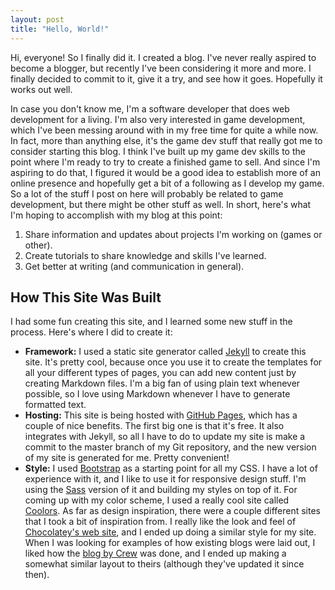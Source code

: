 ```yaml
---
layout: post
title: "Hello, World!"
---
```


Hi, everyone! So I finally did it. I created a blog. I've never really aspired to become a blogger, but recently I've been considering it more and more. I finally decided to commit to it, give it a try, and see how it goes. Hopefully it works out well.

In case you don't know me, I'm a software developer that does web development for a living. I'm also very interested in game development, which I've been messing around with in my free time for quite a while now. In fact, more than anything else, it's the game dev stuff that really got me to consider starting this blog. I think I've built up my game dev skills to the point where I'm ready to try to create a finished game to sell. And since I'm aspiring to do that, I figured it would be a good idea to establish more of an online presence and hopefully get a bit of a following as I develop my game. So a lot of the stuff I post on here will probably be related to game development, but there might be other stuff as well. In short, here's what I'm hoping to accomplish with my blog at this point:

1. Share information and updates about projects I'm working on (games or other).
2. Create tutorials to share knowledge and skills I've learned.
3. Get better at writing (and communication in general).

## How This Site Was Built

I had some fun creating this site, and I learned some new stuff in the process. Here's where I did to create it:

- **Framework:** I used a static site generator called [Jekyll](http://jekyllrb.com/) to create this site. It's pretty cool, because once you use it to create the templates for all your different types of pages, you can add new content just by creating Markdown files. I'm a big fan of using plain text whenever possible, so I love using Markdown whenever I have to generate formatted text.
- **Hosting:** This site is being hosted with [GitHub Pages](https://pages.github.com/), which has a couple of nice benefits. The first big one is that it's free. It also integrates with Jekyll, so all I have to do to update my site is make a commit to the master branch of my Git repository, and the new version of my site is generated for me. Pretty convenient!
- **Style:** I used [Bootstrap](http://getbootstrap.com/) as a starting point for all my CSS. I have a lot of experience with it, and I like to use it for responsive design stuff. I'm using the [Sass](http://sass-lang.com/) version of it and building my styles on top of it. For coming up with my color scheme, I used a really cool site called [Coolors](https://coolors.co/). As far as design inspiration, there were a couple different sites that I took a bit of inspiration from. I really like the look and feel of [Chocolatey's web site](https://chocolatey.org/), and I ended up doing a similar style for my site. When I was looking for examples of how existing blogs were laid out, I liked how the [blog by Crew](https://crew.co/backstage/blog) was done, and I ended up making a somewhat similar layout to theirs (although they've updated it since then).
